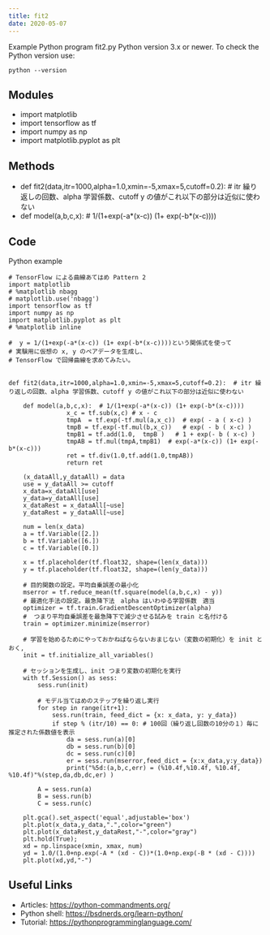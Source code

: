 ```yaml
---
title: fit2
date: 2020-05-07
---
```

Example Python program fit2.py
Python version 3.x or newer.
To check the Python version use:

    python --version

## Modules

* import matplotlib
* import tensorflow as tf
* import numpy as np
* import matplotlib.pyplot as plt

## Methods

* def fit2(data,itr=1000,alpha=1.0,xmin=-5,xmax=5,cutoff=0.2):  # itr 繰り返しの回数、alpha 学習係数、cutoff y の値がこれ以下の部分は近似に使わない
* def model(a,b,c,x):  # 1/(1+exp(-a*(x-c)) (1+ exp(-b*(x-c))))

## Code

Python example

    # TensorFlow による曲線あてはめ Pattern 2
    import matplotlib
    # %matplotlib nbagg
    # matplotlib.use('nbagg') 
    import tensorflow as tf
    import numpy as np
    import matplotlib.pyplot as plt
    # %matplotlib inline
    
    #  y = 1/(1+exp(-a*(x-c)) (1+ exp(-b*(x-c))))という関係式を使って
    # 実験用に仮想の x, y のペアデータを生成し、
    # TensorFlow で回帰曲線を求めてみたい。
    
        
    def fit2(data,itr=1000,alpha=1.0,xmin=-5,xmax=5,cutoff=0.2):  # itr 繰り返しの回数、alpha 学習係数、cutoff y の値がこれ以下の部分は近似に使わない
    
        def model(a,b,c,x):  # 1/(1+exp(-a*(x-c)) (1+ exp(-b*(x-c))))
                    x_c = tf.sub(x,c) # x - c
                    tmpA  = tf.exp(-tf.mul(a,x_c))  # exp( - a ( x-c) )
                    tmpB = tf.exp(-tf.mul(b,x_c))   # exp( - b ( x-c) )
                    tmpB1 = tf.add(1.0,  tmpB )   # 1 + exp(- b ( x-c) )
                    tmpAB = tf.mul(tmpA,tmpB1)  # exp(-a*(x-c)) (1+ exp(-b*(x-c)))
                    ret = tf.div(1.0,tf.add(1.0,tmpAB))
                    return ret
    
        (x_dataAll,y_dataAll) = data
        use = y_dataAll >= cutoff
        x_data=x_dataAll[use]
        y_data=y_dataAll[use]
        x_dataRest = x_dataAll[~use]
        y_dataRest = y_dataAll[~use]
    
        num = len(x_data)
        a = tf.Variable([2.])
        b = tf.Variable([6.])
        c = tf.Variable([0.])
       
        x = tf.placeholder(tf.float32, shape=(len(x_data)))
        y = tf.placeholder(tf.float32, shape=(len(y_data)))
    
        # 目的関数の設定。平均自乗誤差の最小化
        mserror = tf.reduce_mean(tf.square(model(a,b,c,x) - y))
        # 最適化手法の設定。最急降下法　alpha はいわゆる学習係数　適当
        optimizer = tf.train.GradientDescentOptimizer(alpha)
        #  つまり平均自乗誤差を最急降下で減少させる試みを train と名付ける
        train = optimizer.minimize(mserror)
    
        # 学習を始めるためにやっておかねばならないおまじない（変数の初期化）を init とおく, 
        init = tf.initialize_all_variables()
    
        # セッションを生成し、init つまり変数の初期化を実行
        with tf.Session() as sess:
            sess.run(init)
    
            # モデル当てはめのステップを繰り返し実行
            for step in range(itr+1):
                sess.run(train, feed_dict = {x: x_data, y: y_data})
                if step % (itr/10) == 0: # 100回（繰り返し回数の10分の１）毎に推定された係数値を表示
                    da = sess.run(a)[0]
                    db = sess.run(b)[0]
                    dc = sess.run(c)[0]
                    er = sess.run(mserror,feed_dict = {x:x_data,y:y_data})
                    print("%5d:(a,b,c,err) = (%10.4f,%10.4f, %10.4f, %10.4f)"%(step,da,db,dc,er) )
    
            A = sess.run(a)
            B = sess.run(b)
            C = sess.run(c)
    
        plt.gca().set_aspect('equal',adjustable='box')
        plt.plot(x_data,y_data,".",color="green")
        plt.plot(x_dataRest,y_dataRest,"-",color="gray")
        plt.hold(True);
        xd = np.linspace(xmin, xmax, num)
        yd = 1.0/(1.0+np.exp(-A * (xd - C))*(1.0+np.exp(-B * (xd - C))))
        plt.plot(xd,yd,"-")

## Useful Links

- Articles: https://python-commandments.org/
- Python shell: https://bsdnerds.org/learn-python/
- Tutorial: https://pythonprogramminglanguage.com/
